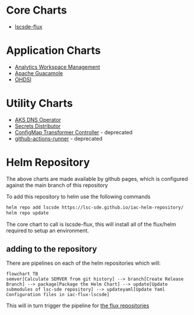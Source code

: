 # Core Charts
* [lscsde-flux](./lscsde-flux/)

# Application Charts
* [Analytics Workspace Management](./analytics-workspace-management/)
* [Apache Guacamole](./guacamole/)
* [OHDSI](./ohsdi/)

# Utility Charts
* [AKS DNS Operator](./aks-dns-operator/)
* [Secrets Distributor](./secrets-distributor/)
* [ConfigMap Transformer Controller](./configmap-transformer-controller/) - deprecated
* [github-actions-runner](./github-actions-runner/) - deprecated

# Helm Repository
The above charts are made available by github pages, which is configured against the main branch of this repository

To add this repository to helm use the following commands
```bash
helm repo add lscsde https://lsc-sde.github.io/iac-helm-repository/
helm repo update
```

The core chart to call is lscsde-flux, this will install all of the flux/helm required to setup an environment.

## adding to the repository
There are pipelines on each of the helm repositories which will:
```mermaid
flowchart TB
semver[Calculate SEMVER from git history] --> branch[Create Release Branch] --> package[Package the Helm Chart] --> update[Update submodules of lsc-sde repository] --> updateyaml[Update Yaml Configuration files in iac-flux-lscsde]
```

This will in turn trigger the pipeline for [the flux repositories](../flux/)